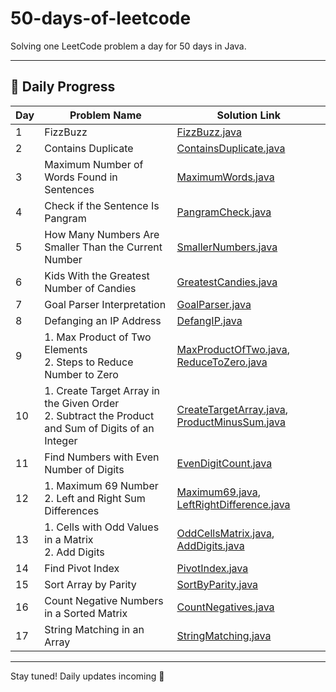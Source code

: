 # 50-days-of-leetcode

Solving one LeetCode problem a day for 50 days in Java.

---

 ## 📅 Daily Progress

| Day | Problem Name                                      | Solution Link                                         |
|-----|--------------------------------------------------|-------------------------------------------------------|
| 1   | FizzBuzz                                          | [FizzBuzz.java](./Day1/FizzBuzz.java)                 |
| 2   | Contains Duplicate                                | [ContainsDuplicate.java](./Day2/ContainsDuplicate.java) |
| 3   | Maximum Number of Words Found in Sentences        | [MaximumWords.java](./Day3/MaximumWords.java)         |
| 4   | Check if the Sentence Is Pangram                  | [PangramCheck.java](./Day4/PangramCheck.java)         |
| 5   | How Many Numbers Are Smaller Than the Current Number | [SmallerNumbers.java](./Day5/SmallerNumbers.java)   |
| 6   | Kids With the Greatest Number of Candies          | [GreatestCandies.java](./Day6/GreatestCandies.java)   |
| 7   | Goal Parser Interpretation                        | [GoalParser.java](./Day7/GoalParser.java)             |
| 8   | Defanging an IP Address                          | [DefangIP.java](./Day8/DefangIP.java)               |
| 9   | 1. Max Product of Two Elements<br>2. Steps to Reduce Number to Zero | [MaxProductOfTwo.java](./Day9/MaxProductOfTwo.java), [ReduceToZero.java](./Day9/ReduceToZero.java) |
| 10  | 1. Create Target Array in the Given Order<br>2. Subtract the Product and Sum of Digits of an Integer | [CreateTargetArray.java](./Day10/CreateTargetArray.java), [ProductMinusSum.java](./Day10/ProductMinusSum.java) |
| 11  | Find Numbers with Even Number of Digits | [EvenDigitCount.java](./Day11/EvenDigitCount.java) |
| 12  | 1. Maximum 69 Number<br>2. Left and Right Sum Differences | [Maximum69.java](./Day12/Maximum69.java), [LeftRightDifference.java](./Day12/LeftRightDifference.java) |
| 13  | 1. Cells with Odd Values in a Matrix<br>2. Add Digits | [OddCellsMatrix.java](./Day13/OddCellsMatrix.java), [AddDigits.java](./Day13/AddDigits.java) |
| 14  | Find Pivot Index | [PivotIndex.java](./Day14/PivotIndex.java) |
| 15  | Sort Array by Parity | [SortByParity.java](./Day15/SortByParity.java) |
| 16  | Count Negative Numbers in a Sorted Matrix | [CountNegatives.java](./Day16/CountNegatives.java) |
| 17  | String Matching in an Array | [StringMatching.java](./Day17/StringMatching.java) |














---

Stay tuned! Daily updates incoming 🚀

